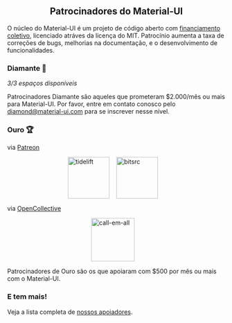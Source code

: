 <h2 align="center">Patrocinadores do Material-UI</h2>

O núcleo do Material-UI é um projeto de código aberto com [financiamento coletivo](/discover-more/backers/), licenciado atráves da licença do MIT. Patrocínio aumenta a taxa de correções de bugs, melhorias na documentação, e o desenvolvimento de funcionalidades.

### Diamante 💎

*3/3 espaços disponíveis*

Patrocinadores Diamante são aqueles que prometeram $2.000/mês ou mais para Material-UI. Por favor, entre em contato conosco pelo diamond@material-ui.com para se inscrever nesse nível.

### Ouro 🏆

via [Patreon](https://www.patreon.com/oliviertassinari)

<p style="display: flex; justify-content: center;">
  <a data-ga-event-category="sponsors" data-ga-event-action="logo" data-ga-event-label="tidelift" href="https://tidelift.com/subscription/pkg/npm-material-ui?utm_source=material_ui&utm_medium=referral&utm_campaign=homepage" rel="noopener sponsored" target="_blank" style="margin-right: 16px;"><img width="96" src="https://github.com/tidelift.png?size=96" alt="tidelift" title="Software de código aberto pronto para empresas" /></a>
  <a data-ga-event-category="sponsors" data-ga-event-action="logo" data-ga-event-label="bitsrc" href="https://bit.dev" rel="noopener sponsored" target="_blank" style="margin-right: 16px;"><img width="96" src="https://github.com/teambit.png?size=96" alt="bitsrc" title="O modo mais rápido de compartilhar código" /></a>
</p>

via [OpenCollective](https://opencollective.com/material-ui)

<p style="display: flex; justify-content: center; flex-wrap: wrap;">
  <a data-ga-event-category="sponsors" data-ga-event-action="logo" data-ga-event-label="callemall" href="https://www.call-em-all.com" rel="noopener sponsored" target="_blank" style="margin-right: 16px;"><img src="https://images.opencollective.com/proxy/images?src=https%3A%2F%2Fopencollective-production.s3-us-west-1.amazonaws.com%2Ff4053300-e0ea-11e7-acf0-0fa7c0509f4e.png&height=100" alt="call-em-all" title="A maneira fácil de enviar mensagens ao seu grupo" width="100" loading="lazy"></a>
</p>

Patrocinadores de Ouro são os que apoiaram com $500 por mês ou mais com o Material-UI.

### E tem mais!

Veja a lista completa de [nossos apoiadores](/discover-more/backers/).